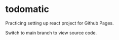 # todomatic

Practicing setting up react project for Github Pages. 

Switch to main branch to view source code.
